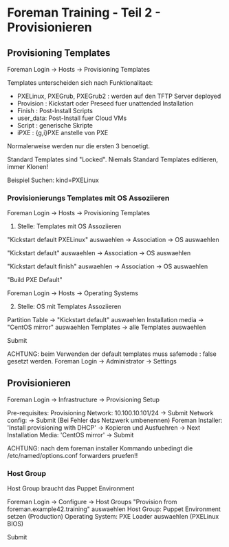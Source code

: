 # Foreman Training - Teil 2 - Provisionieren


## Provisioning Templates

Foreman Login -> Hosts -> Provisioning Templates

Templates unterscheiden sich nach Funktionalitaet:

  - PXELinux, PXEGrub, PXEGrub2 : werden auf den TFTP Server deployed
  - Provision : Kickstart oder Preseed fuer unattended Installation
  - Finish : Post-Install Scripts
  - user_data: Post-Install fuer Cloud VMs
  - Script : generische Skripte
  - iPXE : {g,i}PXE anstelle von PXE


Normalerweise werden nur die ersten 3 benoetigt.

Standard Templates sind "Locked". Niemals Standard Templates editieren, immer Klonen!

Beispiel Suchen: kind=PXELinux

### Provisionierungs Templates mit OS Assoziieren

Foreman Login -> Hosts -> Provisioning Templates

1. Stelle: Templates mit OS Assoziieren

"Kickstart default PXELinux" auswaehlen -> Association -> OS auswaehlen

"Kickstart default" auswaehlen -> Association -> OS auswaehlen

"Kickstart default finish" auswaehlen -> Association -> OS auswaehlen

"Build PXE Default"

Foreman Login -> Hosts -> Operating Systems

2. Stelle: OS mit Templates Assoziieren

Partition Table -> "Kickstart default" auswaehlen
Installation media -> "CentOS mirror" auswaehlen
Templates -> alle Templates auswaehlen

Submit

ACHTUNG: beim Verwenden der default templates muss safemode : false gesetzt werden.
Foreman Login -> Administrator -> Settings


## Provisionieren

Foreman Login -> Infrastructure -> Provisioning Setup

Pre-requisites: Provisioning Network: 10.100.10.101/24 -> Submit
Network config: -> Submit (Bei Fehler das Netzwerk umbenennen)
Foreman Installer: 'Install provisioning with DHCP' -> Kopieren und Ausfuehren -> Next
Installation Media: 'CentOS mirror' -> Submit

ACHTUNG: nach dem foreman installer Kommando unbedingt die /etc/named/options.conf forwarders pruefen!!

### Host Group

Host Group braucht das Puppet Environment

Foreman Login -> Configure -> Host Groups
"Provision from foreman.example42.training" auswaehlen
Host Group: Puppet Environment setzen (Production)
Operating System: PXE Loader auswaehlen (PXELinux BIOS)

Submit

